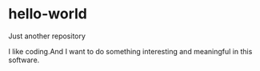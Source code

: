 # hello-world
Just another repository


I like coding.And I want to do something interesting and meaningful in this software.
